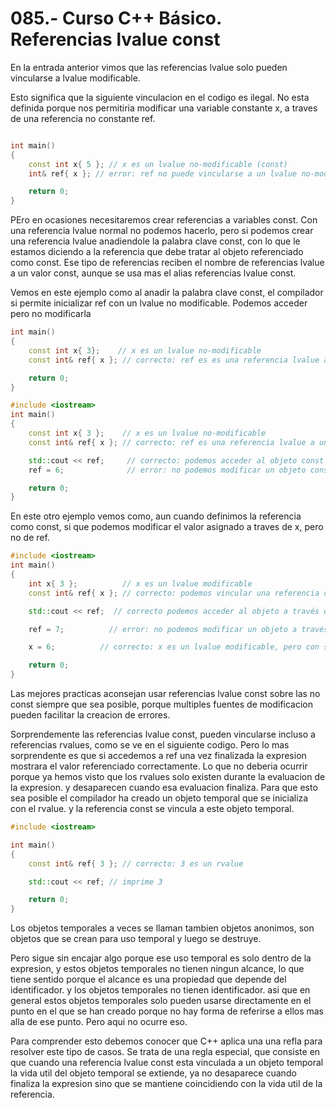 085.- Curso C++ Básico. Referencias lvalue const
===

En la entrada anterior vimos que las referencias lvalue solo pueden vincularse a lvalue modificable.

Esto significa que la siguiente vinculacion en el codigo es ilegal.
No esta definida porque nos permitiria modificar una variable constante x, a traves de una referencia no constante ref.
```cpp

int main()
{
    const int x{ 5 }; // x es un lvalue no-modificable (const)
    int& ref{ x }; // error: ref no puede vincularse a un lvalue no-modificable

    return 0;
}
```

PEro en ocasiones necesitaremos crear referencias a variables const. Con una referencia lvalue normal no podemos hacerlo, pero si podemos 
crear una referencia lvalue anadiendole la palabra clave const, con lo que le estamos diciendo a la referencia que debe tratar al objeto referenciado como const. Ese tipo de referencias reciben el nombre de referencias lvalue a un valor const, aunque se usa mas el alias referencias lvalue const. 

Vemos en este ejemplo como al anadir la palabra clave const, el compilador si permite inicializar ref con un lvalue no modificable. Podemos acceder pero no modificarla
```cpp
int main()
{
    const int x{ 3};    // x es un lvalue no-modificable
    const int& ref{ x }; // correcto: ref es es una referencia lvalue a un valor const

    return 0;
}

```

```cpp
#include <iostream>
int main()
{
    const int x{ 3 };    // x es un lvalue no-modificable
    const int& ref{ x }; // correcto: ref es una referencia lvalue a un valor const

    std::cout << ref;     // correcto: podemos acceder al objeto const
    ref = 6;              // error: no podemos modificar un objeto const

    return 0;
}
```


En este otro ejemplo vemos como, aun cuando definimos la referencia como const, si que podemos modificar el valor asignado a traves de x, pero no de ref.
```cpp
#include <iostream>
int main()
{
    int x{ 3 };          // x es un lvalue modificable
    const int& ref{ x }; // correcto: podemos vincular una referencia const a un lvalue modificable

    std::cout << ref;  // correcto podemos acceder al objeto a través de nuestra referencia const

    ref = 7;          // error: no podemos modificar un objeto a través de una referencia const

    x = 6;          // correcto: x es un lvalue modificable, pero con su identificador  

    return 0;
}

```

Las mejores practicas aconsejan usar referencias lvalue const sobre las no const siempre que sea posible,  porque multiples fuentes de modificacion pueden facilitar la creacion de errores.

Sorprendemente las referencias lvalue const, pueden vincularse incluso a referencias rvalues, como se ve en el siguiente codigo.
Pero lo mas sorprendente es que si accedemos a ref una vez finalizada la expresion mostrara el valor referenciado correctamente. Lo que no deberia ocurrir porque ya hemos visto que los rvalues solo existen durante la evaluacion de la expresion. y desaparecen cuando esa evaluacion finaliza. Para que esto sea posible el compilador ha creado un objeto temporal que se inicializa con el rvalue. y la referencia const se vincula a este objeto temporal.
```cpp
#include <iostream>

int main()
{
    const int& ref{ 3 }; // correcto: 3 es un rvalue

    std::cout << ref; // imprime 3

    return 0;
}
```


Los objetos temporales a veces  se llaman tambien objetos anonimos, son objetos que se crean para uso temporal y luego se destruye.

Pero sigue sin encajar algo porque ese uso temporal es solo dentro de la expresion, y estos objetos temporales no tienen ningun alcance, lo que tiene sentido porque el alcance es una propiedad que depende del identificador. y los objetos temporales no tienen identificador. asi que en general estos objetos temporales solo pueden usarse directamente en el punto en el que se han creado porque no hay forma de referirse a ellos mas alla de ese punto. Pero aqui no ocurre eso. 

Para comprender esto debemos conocer que C++ aplica una una refla para resolver este tipo de casos. Se trata de una regla especial, que consiste en que cuando una referencia lvalue const esta vinculada a un objeto temporal la vida util del objeto temporal se extiende, ya no desaparece cuando finaliza la expresion sino que se mantiene coincidiendo con la vida util de la referencia.  